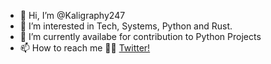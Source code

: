 - 👋 Hi, I’m @Kaligraphy247
- 👀 I’m interested in Tech, Systems, Python and Rust.
- 🌱 I’m currently availabe for contribution to Python Projects
- 📫 How to reach me 🤔💭 [Twitter!](https://twitter.com/kaligraph_jay/)

<!---
Kaligraphy247/Kaligraphy247 is a ✨ special ✨ repository because its `README.md` (this file) appears on your GitHub profile.
You can click the Preview link to take a look at your changes.
--->
